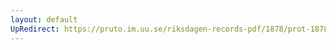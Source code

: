 ```yaml
---
layout: default
UpRedirect: https://pruto.im.uu.se/riksdagen-records-pdf/1878/prot-1878--fk--042/prot-1878--fk--042_014.pdf
---
```

